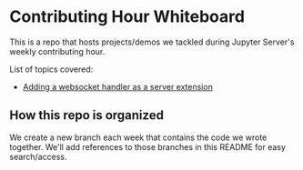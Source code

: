 # Contributing Hour Whiteboard

This is a repo that hosts projects/demos we tackled during Jupyter Server's weekly contributing hour.

List of topics covered:

* [Adding a websocket handler as a server extension]()


## How this repo is organized

We create a new branch each week that contains the code we wrote together. We'll add references
to those branches in this README for easy search/access.
